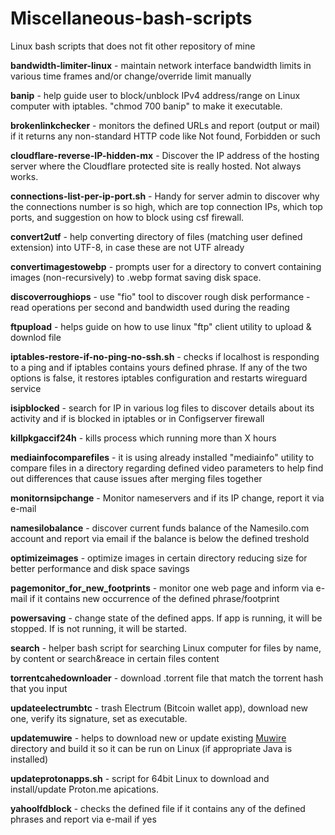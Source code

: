 # Miscellaneous-bash-scripts
Linux bash scripts that does not fit other repository of mine

**bandwidth-limiter-linux** - maintain network interface bandwidth limits in various time frames and/or change/override limit manually

**banip** - help guide user to block/unblock IPv4 address/range on Linux computer with iptables. "chmod 700 banip" to make it executable.

**brokenlinkchecker** - monitors the defined URLs and report (output or mail) if it returns any non-standard HTTP code like Not found, Forbidden or such

**cloudflare-reverse-IP-hidden-mx** - Discover the IP address of the hosting server where the Cloudflare protected site is really hosted. Not always works.

**connections-list-per-ip-port.sh** - Handy for server admin to discover why the connections number is so high, which are top connection IPs, which top ports, and suggestion on how to block using csf firewall.

**convert2utf** - help converting directory of files (matching user defined extension) into UTF-8, in case these are not UTF already

**convertimagestowebp** - prompts user for a directory to convert containing images (non-recursively) to .webp format saving disk space.

**discoverroughiops** - use "fio" tool to discover rough disk performance - read operations per second and bandwidth used during the reading

**ftpupload** - helps guide on how to use linux "ftp" client utility to upload & downlod file

**iptables-restore-if-no-ping-no-ssh.sh** - checks if localhost is responding to a ping and if iptables contains yours defined phrase. If any of the two options is false, it restores iptables configuration and restarts wireguard service

**isipblocked** - search for IP in various log files to discover details about its activity and if is blocked in iptables or in Configserver firewall

**killpkgaccif24h** - kills process which running more than X hours

**mediainfocomparefiles** - it is using already installed "mediainfo" utility to compare files in a directory regarding defined video parameters to help find out differences that cause issues after merging files together

**monitornsipchange** - Monitor nameservers and if its IP change, report it via e-mail

**namesilobalance** - discover current funds balance of the Namesilo.com account and report via email if the balance is below the defined treshold

**optimizeimages** - optimize images in certain directory reducing size for better performance and disk space savings

**pagemonitor_for_new_footprints** - monitor one web page and inform via e-mail if it contains new occurrence of the defined phrase/footprint

**powersaving** - change state of the defined apps. If app is running, it will be stopped. If is not running, it will be started.

**search** - helper bash script for searching Linux computer for files by name, by content or search&reace in certain files content

**torrentcahedownloader** - download .torrent file that match the torrent hash that you input

**updateelectrumbtc** - trash Electrum (Bitcoin wallet app), download new one, verify its signature, set as executable.

**updatemuwire** - helps to download new or update existing [Muwire](https://github.com/zlatinb/muwire/) directory and build it so it can be run on Linux (if appropriate Java is installed)

**updateprotonapps.sh** - script for 64bit Linux to download and install/update Proton.me apications.

**yahoolfdblock** - checks the defined file if it contains any of the defined phrases and report via e-mail if yes
